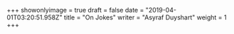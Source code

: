 +++
showonlyimage = true
draft = false
date = "2019-04-01T03:20:51.958Z"
title = "On Jokes"
writer = "Asyraf Duyshart"
weight = 1
+++

